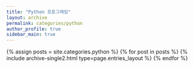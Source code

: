 ```yaml
---
title: "Python 프로그래밍"
layout: archive
permalink: categories/python
author_profile: true
sidebar_main: true
---
```


{% assign posts = site.categories.python %}
{% for post in posts %} {% include archive-single2.html type=page.entries_layout %} {% endfor %}
